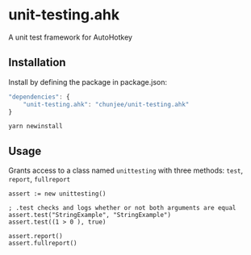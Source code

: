 unit-testing.ahk
===========

A unit test framework for AutoHotkey

## Installation

Install by defining the package in package.json:

```javascript
"dependencies": {
	"unit-testing.ahk": "chunjee/unit-testing.ahk"
}
```

```shell
yarn newinstall
```

## Usage

Grants access to a class named `unittesting` with three methods: `test`, `report`, `fullreport`

```autohotkey
assert := new unittesting()

; .test checks and logs whether or not both arguments are equal
assert.test("StringExample", "StringExample")
assert.test((1 > 0 ), true)

assert.report()
assert.fullreport()
```
